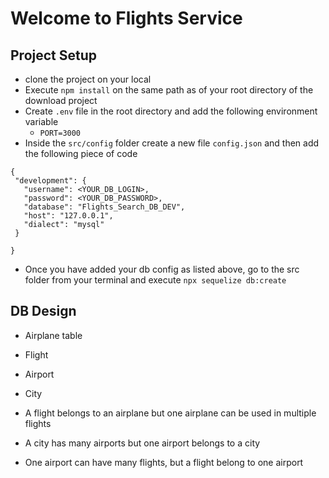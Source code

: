 # Welcome to Flights Service

## Project Setup
 - clone the project on your local
 - Execute `npm install` on the same path as of your root directory of the download project
 - Create `.env` file in the root directory and add the following environment variable
      - `PORT=3000`
 - Inside the `src/config` folder create a new file `config.json` and then add the following piece of code

 ```
{
  "development": {
    "username": <YOUR_DB_LOGIN>,
    "password": <YOUR_DB_PASSWORD>,
    "database": "Flights_Search_DB_DEV",
    "host": "127.0.0.1",
    "dialect": "mysql"
  }
 
}
```
- Once you have added your db config as listed above, go to the src folder from your terminal and execute `npx sequelize db:create`

## DB Design
  - Airplane table
  - Flight
  - Airport
  - City

  - A flight belongs to an airplane but one airplane can be used in multiple flights
  - A city has many airports but one airport belongs to a city
  - One airport can have many flights, but a flight belong to one airport
  
  
  


